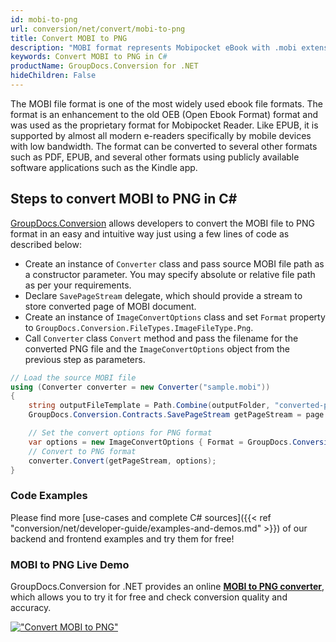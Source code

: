 ```yaml
---
id: mobi-to-png
url: conversion/net/convert/mobi-to-png
title: Convert MOBI to PNG
description: "MOBI format represents Mobipocket eBook with .mobi extension. Learn how to convert MOBI to PNG file programmatically in C# language using GroupDocs.Conversion for .NET library."
keywords: Convert MOBI to PNG in C#
productName: GroupDocs.Conversion for .NET
hideChildren: False
---
```


The MOBI file format is one of the most widely used ebook file formats. The format is an enhancement to the old OEB (Open Ebook Format) format and was used as the proprietary format for Mobipocket Reader. Like EPUB, it is supported by almost all modern e-readers specifically by mobile devices with low bandwidth. The format can be converted to several other formats such as PDF, EPUB, and several other formats using publicly available software applications such as the Kindle app.

## Steps to convert MOBI to PNG in C#

[GroupDocs.Conversion](https://products.groupdocs.com/conversion/net) allows developers to convert the MOBI file to PNG format in an easy and intuitive way just using a few lines of code as described below:

* Create an instance of `Converter` class and pass source MOBI file path as a constructor parameter. You may specify absolute or relative file path as per your requirements. 
* Declare `SavePageStream` delegate, which should provide a stream to store converted page of MOBI document.
* Create an instance of `ImageConvertOptions` class and set `Format` property to `GroupDocs.Conversion.FileTypes.ImageFileType.Png`.
* Call `Converter` class `Convert` method and pass the filename for the converted PNG file and the `ImageConvertOptions` object from the previous step as parameters.

```csharp
// Load the source MOBI file
using (Converter converter = new Converter("sample.mobi"))
{
    string outputFileTemplate = Path.Combine(outputFolder, "converted-page-{0}.png");
    GroupDocs.Conversion.Contracts.SavePageStream getPageStream = page => new FileStream(string.Format(outputFileTemplate, page), FileMode.Create);

    // Set the convert options for PNG format
    var options = new ImageConvertOptions { Format = GroupDocs.Conversion.FileTypes.ImageFileType.Png };   
    // Convert to PNG format
    converter.Convert(getPageStream, options);
}
```

### Code Examples

Please find more [use-cases and complete C# sources]({{< ref "conversion/net/developer-guide/examples-and-demos.md" >}}) of our backend and frontend examples and try them for free!

### MOBI to PNG Live Demo

GroupDocs.Conversion for .NET provides an online [**MOBI to PNG converter**](https://products.groupdocs.app/conversion/mobi-to-png), which allows you to try it for free and check conversion quality and accuracy.

[!["Convert MOBI to PNG"](conversion/net/images/convert-to-png/convert-mobi-to-png.png)](https://products.groupdocs.app/conversion/mobi-to-png)